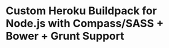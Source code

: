 Custom Heroku Buildpack for Node.js with Compass/SASS + Bower + Grunt Support 
============================

